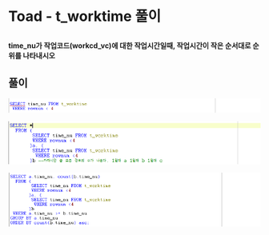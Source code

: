 # Toad - t\_worktime 풀이

## 

#### time\_nu가 작업코드\(workcd\_vc\)에 대한 작업시간일때, 작업시간이 작은 순서대로 순위를 나타내시오

## 

## 풀이

![1&#xB2E8;&#xACC4;](../../.gitbook/assets/1-%20%282%29.png)

![2&#xB2E8;&#xACC4;](../../.gitbook/assets/2-.png)

![&#xC870;&#xB9BD;](../../.gitbook/assets/.png%20%284%29.png)



